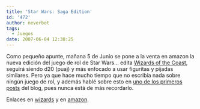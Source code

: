```yaml
---
title: 'Star Wars: Saga Edition'
id: '472'
author: neverbot
tags:
  - Juegos
date: 2007-06-04 12:38:25
---
```


Como pequeño apunte, mañana 5 de Junio se pone a la venta en amazon la nueva edición del juego de rol de Star Wars... edita [Wizards of the Coast](http://www.wizards.com/), seguirá siendo d20 (puaj) y más enfocado a usar figuritas y pijadas similares. Pero ya que hace mucho tiempo que no escribía nada sobre ningún juego de rol, y además hablé sobre esto en [uno de los primeros posts](http://localhost:8000/juegos/star-wars-rpg-saga-edition/) del blog, pues nunca está de más recordarlo.

Enlaces en [wizards](http://wizards.com/default.asp?x=starwars/article/rpgsagaed) y en [amazon](http://www.amazon.com/Star-Wars-Roleplaying-Game-Rulebook/dp/0786943564/ref=pd_bbs_1/103-3936816-0319843?ie=UTF8&s=books&qid=1180953084&sr=8-1).